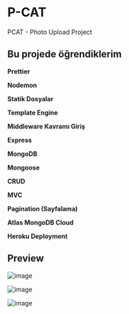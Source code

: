 
# P-CAT


PCAT - Photo Upload Project

## Bu projede öğrendiklerim

**Prettier**

**Nodemon**

**Statik Dosyalar**

**Template Engine**

**Middleware Kavramı Giriş**

**Express**

**MongoDB**

**Mongoose**

**CRUD**

**MVC**

**Pagination (Sayfalama)**

**Atlas MongoDB Cloud**

**Heroku Deployment**

## Preview

![image](https://github.com/yunusolcar/P-CAT/assets/94309613/eea29919-c791-4e36-bc9a-dd6e10a290e9)

![image](https://github.com/yunusolcar/P-CAT/assets/94309613/6b968d25-a585-46ee-b82b-9c8b059f212e)

![image](https://github.com/yunusolcar/P-CAT/assets/94309613/56766091-bb62-4a22-8043-ced15e8515ce)


  
